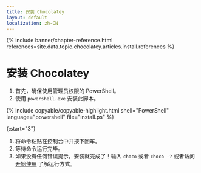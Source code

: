 ```yaml
---
title: 安装 Chocolatey
layout: default
localization: zh-CN
---
```


{% include banner/chapter-reference.html 
  references=site.data.topic.chocolatey.articles.install.references
%}

# 安装 Chocolatey

1. 首先，确保使用管理员权限的 PowerShell。
2. 使用 `powershell.exe` 安装此脚本。

{% include copyable/copyable-highlight.html
  shell="PowerShell"
  language="powershell"
  file="install.ps"
%}

{:start="3"}
1. 将命令粘贴在控制台中并按下回车。
2. 等待命令运行完毕。
3. 如果没有任何错误提示，安装就完成了！输入 `choco` 或者 `choco -?` 或者访问 [开始使用](https://docs.chocolatey.org/en-us/getting-started) 了解运行方式。